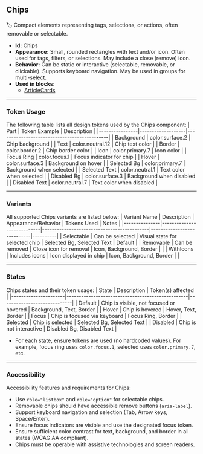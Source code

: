 ## Chips
🏷️ Compact elements representing tags, selections, or actions, often removable or selectable.
- **Id:** Chips
- **Appearance:** Small, rounded rectangles with text and/or icon. Often used for tags, filters, or selections. May include a close (remove) icon.
- **Behavior:** Can be static or interactive (selectable, removable, or clickable). Supports keyboard navigation. May be used in groups for multi-select.
- **Used in blocks:**
  - [ArticleCards](../blocks/ArticleCards.md)

---

### Token Usage
The following table lists all design tokens used by the Chips component:
| Part           | Token Example      | Description                                 |
|----------------|-------------------|---------------------------------------------|
| Background     | color.surface.2   | Chip background                             |
| Text           | color.neutral.12  | Chip text color                             |
| Border         | color.border.2    | Chip border color                           |
| Icon           | color.primary.7   | Icon color                                  |
| Focus Ring     | color.focus.1     | Focus indicator for chip                    |
| Hover          | color.surface.3   | Background on hover                         |
| Selected Bg    | color.primary.7   | Background when selected                    |
| Selected Text  | color.neutral.1   | Text color when selected                    |
| Disabled Bg    | color.surface.3   | Background when disabled                    |
| Disabled Text  | color.neutral.7   | Text color when disabled                    |

---

### Variants
All supported Chips variants are listed below:
| Variant Name   | Description                | Appearance/Behavior                        | Tokens Used                | Notes    |
|---------------|----------------------------|--------------------------------------------|----------------------------|----------|
| Selectable    | Can be selected            | Visual state for selected chip             | Selected Bg, Selected Text | Default  |
| Removable     | Can be removed             | Close icon for removal                     | Icon, Background, Border   |          |
| WithIcons     | Includes icons             | Icon displayed in chip                     | Icon, Background, Border   |          |

---

### States
Chips states and their token usage:
| State                | Description                                      | Token(s) affected           |
|----------------------|--------------------------------------------------|-----------------------------|
| Default              | Chip is visible, not focused or hovered          | Background, Text, Border    |
| Hover                | Chip is hovered                                  | Hover, Text, Border         |
| Focus                | Chip is focused via keyboard                     | Focus Ring, Border          |
| Selected             | Chip is selected                                 | Selected Bg, Selected Text  |
| Disabled             | Chip is not interactive                          | Disabled Bg, Disabled Text  |

- For each state, ensure tokens are used (no hardcoded values). For example, focus ring uses `color.focus.1`, selected uses `color.primary.7`, etc.

---

### Accessibility
Accessibility features and requirements for Chips:
- Use `role="listbox"` and `role="option"` for selectable chips.
- Removable chips should have accessible remove buttons (`aria-label`).
- Support keyboard navigation and selection (Tab, Arrow keys, Space/Enter).
- Ensure focus indicators are visible and use the designated focus token.
- Ensure sufficient color contrast for text, background, and border in all states (WCAG AA compliant).
- Chips must be operable with assistive technologies and screen readers.
